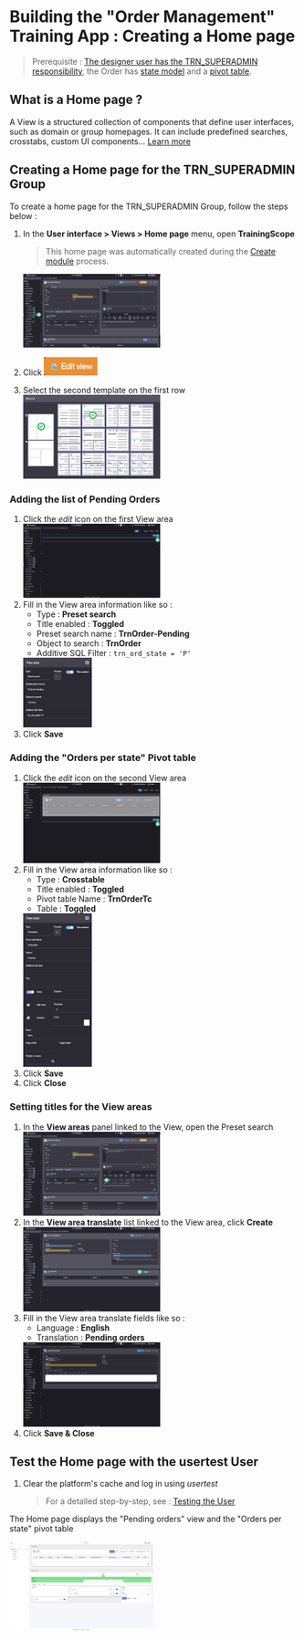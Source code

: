 <!--Views
====================

A view is an aggregation of components that can be used:
- a domain home page,
- a group home page,

The main components are:
- predefined searches,
- crosstabs,
- external objects (particular objects allowing, among other things, to create specific components to be inserted in the views)

Scopes
---------------------------

When a user has many groups of rights, it is often useful to offer him a way to limit his rights. For example, an application administrator may want the application to behave as if he were a regular user. This use case is made possible thanks to scopes.

A scope is a group homepage that defines a certain number of active groups. When the user uses this scope, only these groups remain active.

As a designer, it is easy to test this functionality with the scopes already available:
- Application design
- Platform operation
- Rights management
- Simplicité Administrator (wildcard scope where all groups are active)
- etc.

To create a scope and make it available to a user : 

1. Create a View (Interface > Views)
2. Add an Active Group ("Active group" tab)
3. Set the View as the Group's Home page
4. Add the user to the Group

Exercise
====================  

<div class="error"> To set up the view correctly, your development user must have rights to your objects </div>  
  
- create a view `TrnHome` of type `Domain page`
- add two areas to it:
    - the list of current orders via a predefined search
    - the pivot table previously set up
- define this view as the home page of the Training domain (make sure that the domain displays the home page)
- empty the cache and check the presence of the home page
-->

# Building the "Order Management" Training App : Creating a Home page

> Prerequisite : [The designer user has the TRN_SUPERADMIN responsibility](/lesson/tutorial/getting-started/user/#adding-desiger-to-trn_superadmin), the Order has [state model](/lesson/tutorial/expanding/states) and a [pivot table](/lesson/tutorial/expanding/pivot-table).

## What is a Home page ?

A View is a structured collection of components that define user interfaces, such as domain or group homepages. It can include predefined searches, crosstabs, custom UI components... [Learn more](/lesson/docs/platform/user-interface/views/home-page)

## Creating a Home page for the TRN_SUPERADMIN Group

To create a home page for the TRN_SUPERADMIN Group, follow the steps below :

1. In the **User interface > Views > Home page** menu, open **TrainingScope**
    > This home page was automatically created during the [Create module](/lesson/tutorial/getting-started/module) process.   

    <img src="home-page-form.png" alt="home-page-form" width="50%"/>
2. Click <img src="edit-view-btn.png" alt="edit-view-btn"/>
3. Select the second template on the first row  
    <img src="select-template.png" alt="select-template" width="50%"/>

### Adding the list of Pending Orders 

1. Click the *edit* icon on the first View area  
    <img src="view-area-edit.png" alt="view-area-edit" width="50%"/>
2. Fill in the View area information like so :
    - Type : **Preset search**
    - Title enabled : **Toggled**
    - Preset search name : **TrnOrder-Pending**
    - Object to search : **TrnOrder**
    - Additive SQL Filter : `trn_ord_state = 'P'`  
    <img src="view-area-search.png" alt="view-area-search" width="25%"/>
3. Click **Save**

### Adding the "Orders per state" Pivot table

1. Click the *edit* icon on the second View area  
    <img src="second-view-area-edit.png" alt="view-area-edit" width="50%"/>
2. Fill in the View area information like so : 
    - Type : **Crosstable**
    - Title enabled : **Toggled**
    - Pivot table Name : **TrnOrderTc**  
    - Table : **Toggled**   
    <img src="view-area-tc.png" alt="view-area-tc" width="25%"/>
3. Click **Save**
4. Click **Close**

### Setting titles for the View areas

1. In the **View areas** panel linked to the View, open the Preset search  
    <img src="open-preset-search.png" alt="open-preset-search" width="50%"/>
2. In the **View area translate** list linked to the View area, click **Create**  
    <img src="create-translate.png" alt="create-translate" width="50%"/>
3. Fill in the View area translate fields like so :
    - Language : **English**
    - Translation : **Pending orders**
    <img src="translate.png" alt="translate" width="50%"/>
4. Click **Save & Close**

## Test the Home page with the usertest User

1. Clear the platform's cache and log in using *usertest*
    > For a detailed step-by-step, see : [Testing the User](/lesson/tutorial/getting-started/user#activating-and-testing-the-user)

<div class="success">
    <p>The Home page displays the "Pending orders" view and the "Orders per state" pivot table</p>
    <img src="success.png" alt="logon" width="50%"/>
</div>
